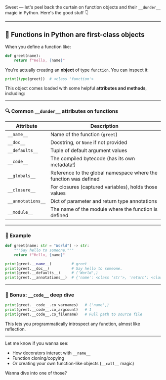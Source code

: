 Sweet — let's peel back the curtain on function objects and their `__dunder__` magic in Python. Here's the good stuff 👇

---

## 🧠 Functions in Python are first-class objects

When you define a function like:

```python
def greet(name):
    return f"Hello, {name}"
```

You're actually creating an **object** of type `function`. You can inspect it:

```python
print(type(greet))  # <class 'function'>
```

This object comes loaded with some helpful **attributes and methods**, including:

---

### 🔍 Common `__dunder__` attributes on functions

| Attribute        | Description |
|------------------|-------------|
| `__name__`       | Name of the function (`greet`) |
| `__doc__`        | Docstring, or `None` if not provided |
| `__defaults__`   | Tuple of default argument values |
| `__code__`       | The compiled bytecode (has its own metadata!) |
| `__globals__`    | Reference to the global namespace where the function was defined |
| `__closure__`    | For closures (captured variables), holds those values |
| `__annotations__`| Dict of parameter and return type annotations |
| `__module__`     | The name of the module where the function is defined |

---

### 🧪 Example

```python
def greet(name: str = "World") -> str:
    """Say hello to someone."""
    return f"Hello, {name}"

print(greet.__name__)         # greet
print(greet.__doc__)          # Say hello to someone.
print(greet.__defaults__)     # ('World',)
print(greet.__annotations__)  # {'name': <class 'str'>, 'return': <class 'str'>}
```

---

### 🧬 Bonus: `__code__` deep dive

```python
print(greet.__code__.co_varnames)   # ('name',)
print(greet.__code__.co_argcount)   # 1
print(greet.__code__.co_filename)   # Full path to source file
```

This lets you programmatically introspect any function, almost like reflection.

---

Let me know if you wanna see:
- How decorators interact with `__name__`
- Function cloning/copying
- Or creating your own function-like objects (`__call__` magic)

Wanna dive into one of those?